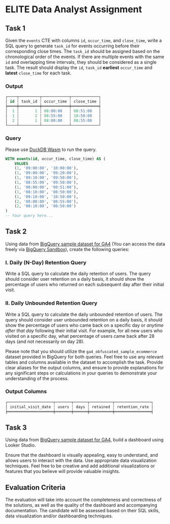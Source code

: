 # ELITE Data Analyst Assignment

## Task 1
Given the `events` CTE with columns `id`, `occur_time`, and `close_time`, 
write a SQL query to generate `task_id` for events occurring before their corresponding close times.
The `task_id` should be assigned based on the chronological order of the events. 
If there are multiple events with the same `id` and overlapping time intervals, they should be considered as a single task. 
The result should display the `id`, `task_id` **earliest** `occur_time` and **latest** `close_time` for each task.

### Output
```sql
┌────┬─────────┬────────────┬────────────┐
│ id ┆ task_id ┆ occur_time ┆ close_time │
╞════╪═════════╪════════════╪════════════╡
│  1 ┆       1 ┆ 08:00:00   ┆ 08:51:00   │
│  1 ┆       2 ┆ 08:55:00   ┆ 10:50:00   │
│  2 ┆       1 ┆ 08:00:00   ┆ 08:55:00   │
└────┴─────────┴────────────┴────────────┘
```

### Query
Please use [DuckDB Wasm](https://shell.duckdb.org/) to run the query.
```sql
WITH events(id, occur_time, close_time) AS (
    VALUES
    (1, '09:00:00', '10:00:00'),
    (1, '09:00:00', '09:20:00'),
    (1, '09:10:00', '09:50:00'),
    (1, '08:55:00', '09:50:00'),
    (1, '08:00:00', '08:51:00'),
    (1, '08:10:00', '08:50:00'),
    (1, '09:10:00', '10:50:00'),
    (2, '08:00:00', '08:55:00'),
    (2, '08:10:00', '08:50:00')
)
-- Your query here...
```


## Task 2
Using data from [BigQuery sample dataset for GA4](https://console.cloud.google.com/bigquery?project=bigquery-public-data&p=bigquery-public-data&d=ga4_obfuscated_sample_ecommerce&page=dataset) (You can access the data freely via [BigQuery Sandbox](https://cloud.google.com/bigquery/docs/quickstarts/query-public-dataset-console)),
create the following queries:

### I. Daily (N-Day) Retention Query

   Write a SQL query to calculate the daily retention of users.
   The query should consider user retention on a daily basis,
   it should show the percentage of users who returned on each subsequent day
   after their initial visit.

### II. Daily Unbounded Retention Query

   Write a SQL query to calculate the daily unbounded retention of users.
   The query should consider user unbounded retention on a daily basis,
   it should show the percentage of users who came back on a specific day
   or _anytime after that day_ following their initial visit. 
   For example, for all new users who visited on a specific day,
   what percentage of users came back after 28 days (and not necessarily on day 28).

Please note that you should utilize the `ga4_obfuscated_sample_ecommerce` dataset provided in BigQuery for both queries. 
Feel free to use any relevant tables and columns available in the dataset to accomplish the task. 
Provide clear aliases for the output columns, and ensure to provide explanations for any significant steps 
or calculations in your queries to demonstrate your understanding of the process.

### Output Columns
```sql
┌────────────────────┬───────┬──────┬──────────┬────────────────┐
│ initial_visit_date ┆ users ┆ days ┆ retained ┆ retention_rate │
╞════════════════════╪═══════╪══════╪══════════╪════════════════╡

```

## Task 3
Using data from [BigQuery sample dataset for GA4](https://console.cloud.google.com/bigquery?project=bigquery-public-data&p=bigquery-public-data&d=ga4_obfuscated_sample_ecommerce&page=dataset),
build a dashboard using Looker Studio.

Ensure that the dashboard is visually appealing, easy to understand, and allows users to interact with the data. 
Use appropriate data visualization techniques. Feel free to be creative and add additional visualizations or features that you believe will provide valuable insights.


## Evaluation Criteria

The evaluation will take into account the completeness and correctness of the solutions, 
as well as the quality of the dashboard and accompanying documentation. 
The candidate will be assessed based on their SQL skills, data visualization and/or dashboarding techniques.


